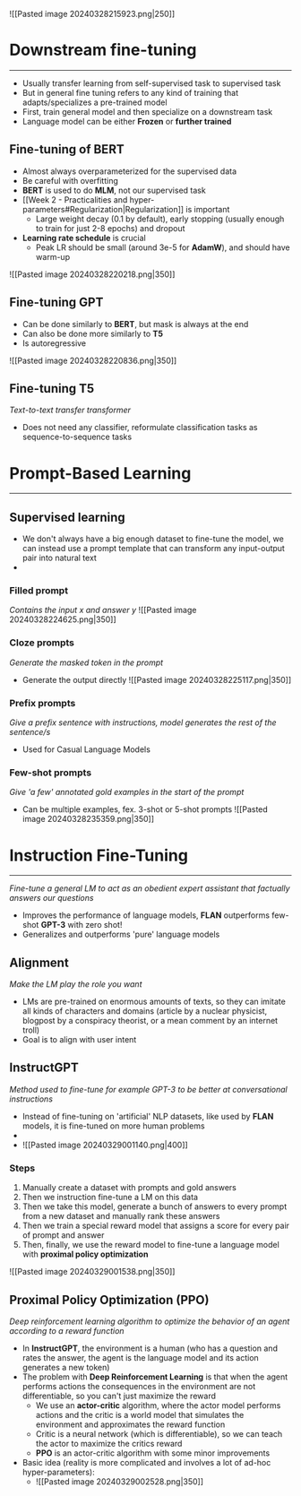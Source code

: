 

![[Pasted image 20240328215923.png|250]]

# Downstream fine-tuning
---

* Usually transfer learning from self-supervised task to supervised task
* But in general fine tuning refers to any kind of training that adapts/specializes a pre-trained model
* First, train general model and then specialize on a downstream task
* Language model can be either **Frozen** or **further trained**

## Fine-tuning of BERT

* Almost always overparameterized for the supervised data
* Be careful with overfitting
* **BERT** is used to do **MLM**, not our supervised task
* [[Week 2 - Practicalities and hyper-parameters#Regularization|Regularization]] is important
	* Large weight decay (0.1 by default), early stopping (usually enough to train for just 2-8 epochs) and dropout
* **Learning rate schedule** is crucial
	* Peak LR should be small (around 3e-5 for **AdamW**), and should have warm-up

![[Pasted image 20240328220218.png|350]]


## Fine-tuning GPT

* Can be done similarly to **BERT**, but mask is always at the end
* Can also be done more similarly to **T5**
* Is autoregressive

![[Pasted image 20240328220836.png|350]]


## Fine-tuning T5
_Text-to-text transfer transformer_

* Does not need any classifier, reformulate classification tasks as sequence-to-sequence tasks



# Prompt-Based Learning
---

## Supervised learning

* We don't always have a big enough dataset to fine-tune the model, we can instead use a prompt template that can transform any input-output pair into natural text
* 
 
### Filled prompt
_Contains the input x and answer y_
![[Pasted image 20240328224625.png|350]]


### Cloze prompts
_Generate the masked token in the prompt_
* Generate the output directly
![[Pasted image 20240328225117.png|350]]

### Prefix prompts
_Give a prefix sentence with instructions, model generates the rest of the sentence/s_
* Used for Casual Language Models


### Few-shot prompts
_Give 'a few' annotated gold examples in the start of the prompt_

* Can be multiple examples, fex. 3-shot or 5-shot prompts
![[Pasted image 20240328235359.png|350]]

# Instruction Fine-Tuning
---
_Fine-tune a general LM to act as an obedient expert assistant that factually answers our questions_

* Improves the performance of language models, **FLAN** outperforms few-shot **GPT-3** with zero shot!
* Generalizes and outperforms 'pure' language models

## Alignment
_Make the LM play the role you want_
* LMs are pre-trained on enormous amounts of texts, so they can imitate all kinds of characters and domains (article by a nuclear physicist, blogpost by a conspiracy theorist, or a mean comment by an internet troll)
* Goal is to align with user intent

## InstructGPT
_Method used to fine-tune for example GPT-3 to be better at conversational instructions_

* Instead of fine-tuning on 'artificial' NLP datasets, like used by **FLAN** models, it is fine-tuned on more human problems
* 
* ![[Pasted image 20240329001140.png|400]]

### Steps

1. Manually create a dataset with prompts and gold answers
2. Then we instruction fine-tune a LM on this data
3. Then we take this model, generate a bunch of answers to every prompt from a new dataset and manually rank these answers
4. Then we train a special reward model that assigns a score for every pair of prompt and answer
5. Then, finally, we use the reward model to fine-tune a language model with **proximal policy optimization**

![[Pasted image 20240329001538.png|350]]


## Proximal Policy Optimization (PPO)
_Deep reinforcement learning algorithm to optimize the behavior of an agent according to a reward function_

* In **InstructGPT**, the environment is a human (who has a question and rates the answer, the agent is the language model and its action generates a new token)
* The problem with **Deep Reinforcement Learning** is that when the agent performs actions the consequences in the environment are not differentiable, so you can't just maximize the reward
	* We use an **actor-critic** algorithm, where the actor model performs actions and the critic is a world model that simulates the environment and approximates the reward function
	* Critic is a neural network (which is differentiable), so we can teach the actor to maximize the critics reward
	* **PPO** is an actor-critic algorithm with some minor improvements
* Basic idea (reality is more complicated and involves a lot of ad-hoc hyper-parameters):
	* ![[Pasted image 20240329002528.png|350]]